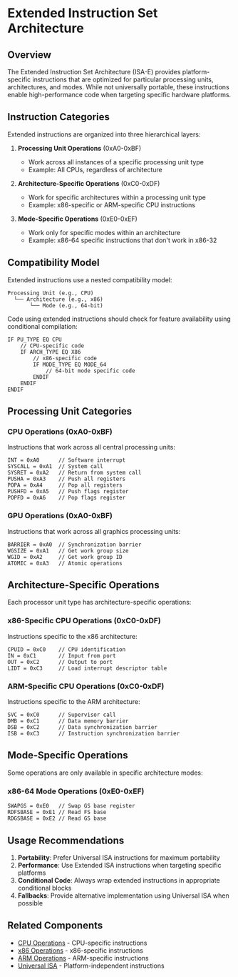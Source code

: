 # Extended Instruction Set Architecture

## Overview

The Extended Instruction Set Architecture (ISA-E) provides platform-specific instructions that are optimized for particular processing units, architectures, and modes. While not universally portable, these instructions enable high-performance code when targeting specific hardware platforms.

## Instruction Categories

Extended instructions are organized into three hierarchical layers:

1. **Processing Unit Operations** (0xA0-0xBF)
   - Work across all instances of a specific processing unit type
   - Example: All CPUs, regardless of architecture

2. **Architecture-Specific Operations** (0xC0-0xDF)
   - Work for specific architectures within a processing unit type
   - Example: x86-specific or ARM-specific CPU instructions

3. **Mode-Specific Operations** (0xE0-0xEF)
   - Work only for specific modes within an architecture
   - Example: x86-64 specific instructions that don't work in x86-32

## Compatibility Model

Extended instructions use a nested compatibility model:

```
Processing Unit (e.g., CPU)
  └── Architecture (e.g., x86)
       └── Mode (e.g., 64-bit)
```

Code using extended instructions should check for feature availability using conditional compilation:

```
IF PU_TYPE EQ CPU
    // CPU-specific code
    IF ARCH_TYPE EQ X86
        // x86-specific code
        IF MODE_TYPE EQ MODE_64
            // 64-bit mode specific code
        ENDIF
    ENDIF
ENDIF
```

## Processing Unit Categories

### CPU Operations (0xA0-0xBF)

Instructions that work across all central processing units:

```
INT = 0xA0      // Software interrupt
SYSCALL = 0xA1  // System call
SYSRET = 0xA2   // Return from system call
PUSHA = 0xA3    // Push all registers
POPA = 0xA4     // Pop all registers
PUSHFD = 0xA5   // Push flags register
POPFD = 0xA6    // Pop flags register
```

### GPU Operations (0xA0-0xBF)

Instructions that work across all graphics processing units:

```
BARRIER = 0xA0  // Synchronization barrier
WGSIZE = 0xA1   // Get work group size
WGID = 0xA2     // Get work group ID
ATOMIC = 0xA3   // Atomic operations
```

## Architecture-Specific Operations

Each processor unit type has architecture-specific operations:

### x86-Specific CPU Operations (0xC0-0xDF)

Instructions specific to the x86 architecture:

```
CPUID = 0xC0    // CPU identification
IN = 0xC1       // Input from port
OUT = 0xC2      // Output to port
LIDT = 0xC3     // Load interrupt descriptor table
```

### ARM-Specific CPU Operations (0xC0-0xDF)

Instructions specific to the ARM architecture:

```
SVC = 0xC0      // Supervisor call
DMB = 0xC1      // Data memory barrier
DSB = 0xC2      // Data synchronization barrier
ISB = 0xC3      // Instruction synchronization barrier
```

## Mode-Specific Operations

Some operations are only available in specific architecture modes:

### x86-64 Mode Operations (0xE0-0xEF)

```
SWAPGS = 0xE0   // Swap GS base register
RDFSBASE = 0xE1 // Read FS base
RDGSBASE = 0xE2 // Read GS base
```

## Usage Recommendations

1. **Portability**: Prefer Universal ISA instructions for maximum portability
2. **Performance**: Use Extended ISA instructions when targeting specific platforms
3. **Conditional Code**: Always wrap extended instructions in appropriate conditional blocks
4. **Fallbacks**: Provide alternative implementation using Universal ISA when possible

## Related Components

- [CPU Operations](./cpu-operations.md) - CPU-specific instructions
- [x86 Operations](./x86-operations.md) - x86-specific instructions
- [ARM Operations](./arm-operations.md) - ARM-specific instructions
- [Universal ISA](../isa-u/overview.md) - Platform-independent instructions